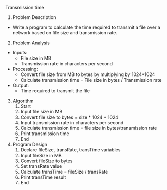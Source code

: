 ﻿Transmission time

1. Problem Description
- Write a program to calculate the time required to transmit a file over a network based on file size and transmission rate.
2. Problem Analysis
- Inputs: 
  - File size in MB
  - Transmission rate in characters per second
- Processing: 
  - Convert file size from MB to bytes by multiplying by 1024\*1024
  - Calculate transmission time = File size in bytes / Transmission rate
- Output: 
  - Time required to transmit the file
3. Algorithm
   1. Start
   1. Input file size in MB
   1. Convert file size to bytes = size \* 1024 \* 1024
   1. Input transmission rate in characters per second
   1. Calculate transmission time = file size in bytes/transmission rate
   1. Print transmission time
   1. End
3. Program Design
   1. Declare fileSize, transRate, transTime variables
   1. Input fileSize in MB
   1. Convert fileSize to bytes
   1. Set transRate value
   1. Calculate transTime = fileSize / transRate
   1. Print transTime result
   1. End

